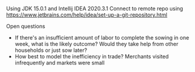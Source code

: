 Using JDK 15.0.1 and Intellij IDEA 2020.3.1
Connect to remote repo using https://www.jetbrains.com/help/idea/set-up-a-git-repository.html

Open questions
- If there's an insufficient amount of labor to complete the sowing in one week, what is the likely outcome? Would they take help from other households or just sow later?
- How best to model the inefficiency in trade? Merchants visited infrequently and markets were small